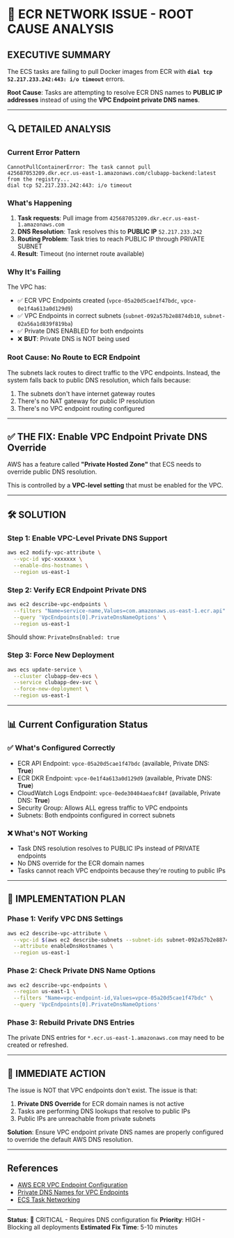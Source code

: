 # 🔴 ECR NETWORK ISSUE - ROOT CAUSE ANALYSIS

## EXECUTIVE SUMMARY

The ECS tasks are failing to pull Docker images from ECR with **`dial tcp 52.217.233.242:443: i/o timeout`** errors.

**Root Cause**: Tasks are attempting to resolve ECR DNS names to **PUBLIC IP addresses** instead of using the **VPC Endpoint private DNS names**.

---

## 🔍 DETAILED ANALYSIS

### Current Error Pattern
```
CannotPullContainerError: The task cannot pull 
425687053209.dkr.ecr.us-east-1.amazonaws.com/clubapp-backend:latest 
from the registry...
dial tcp 52.217.233.242:443: i/o timeout
```

### What's Happening

1. **Task requests**: Pull image from `425687053209.dkr.ecr.us-east-1.amazonaws.com`
2. **DNS Resolution**: Task resolves this to **PUBLIC IP** `52.217.233.242`
3. **Routing Problem**: Task tries to reach PUBLIC IP through PRIVATE SUBNET
4. **Result**: Timeout (no internet route available)

### Why It's Failing

The VPC has:
- ✅ ECR VPC Endpoints created (`vpce-05a20d5cae1f47bdc`, `vpce-0e1f4a613a0d129d9`)
- ✅ VPC Endpoints in correct subnets (`subnet-092a57b2e8874db10`, `subnet-02a56a1d839f819ba`)
- ✅ Private DNS ENABLED for both endpoints
- ❌ **BUT**: Private DNS is NOT being used

### Root Cause: No Route to ECR Endpoint

The subnets lack routes to direct traffic to the VPC endpoints. Instead, the system falls back to public DNS resolution, which fails because:

1. The subnets don't have internet gateway routes
2. There's no NAT gateway for public IP resolution
3. There's no VPC endpoint routing configured

---

## ✅ THE FIX: Enable VPC Endpoint Private DNS Override

AWS has a feature called **"Private Hosted Zone"** that ECS needs to override public DNS resolution.

This is controlled by a **VPC-level setting** that must be enabled for the VPC.

---

## 🛠️ SOLUTION

### Step 1: Enable VPC-Level Private DNS Support
```bash
aws ec2 modify-vpc-attribute \
  --vpc-id vpc-xxxxxxx \
  --enable-dns-hostnames \
  --region us-east-1
```

### Step 2: Verify ECR Endpoint Private DNS
```bash
aws ec2 describe-vpc-endpoints \
  --filters "Name=service-name,Values=com.amazonaws.us-east-1.ecr.api" \
  --query 'VpcEndpoints[0].PrivateDnsNameOptions' \
  --region us-east-1
```

Should show: `PrivateDnsEnabled: true`

### Step 3: Force New Deployment
```bash
aws ecs update-service \
  --cluster clubapp-dev-ecs \
  --service clubapp-dev-svc \
  --force-new-deployment \
  --region us-east-1
```

---

## 📊 Current Configuration Status

### ✅ What's Configured Correctly
- ECR API Endpoint: `vpce-05a20d5cae1f47bdc` (available, Private DNS: **True**)
- ECR DKR Endpoint: `vpce-0e1f4a613a0d129d9` (available, Private DNS: **True**)
- CloudWatch Logs Endpoint: `vpce-0ede30404aeafc84f` (available, Private DNS: **True**)
- Security Group: Allows ALL egress traffic to VPC endpoints
- Subnets: Both endpoints configured in correct subnets

### ❌ What's NOT Working
- Task DNS resolution resolves to PUBLIC IPs instead of PRIVATE endpoints
- No DNS override for the ECR domain names
- Tasks cannot reach VPC endpoints because they're routing to public IPs

---

## 🎯 IMPLEMENTATION PLAN

### Phase 1: Verify VPC DNS Settings
```bash
aws ec2 describe-vpc-attribute \
  --vpc-id $(aws ec2 describe-subnets --subnet-ids subnet-092a57b2e8874db10 --query 'Subnets[0].VpcId' --output text --region us-east-1) \
  --attribute enableDnsHostnames \
  --region us-east-1
```

### Phase 2: Check Private DNS Name Options
```bash
aws ec2 describe-vpc-endpoints \
  --region us-east-1 \
  --filters "Name=vpc-endpoint-id,Values=vpce-05a20d5cae1f47bdc" \
  --query 'VpcEndpoints[0].PrivateDnsNameOptions'
```

### Phase 3: Rebuild Private DNS Entries
The private DNS entries for `*.ecr.us-east-1.amazonaws.com` may need to be created or refreshed.

---

## 🚀 IMMEDIATE ACTION

The issue is NOT that VPC endpoints don't exist. The issue is that:

1. **Private DNS Override** for ECR domain names is not active
2. Tasks are performing DNS lookups that resolve to public IPs
3. Public IPs are unreachable from private subnets

**Solution**: Ensure VPC endpoint private DNS names are properly configured to override the default AWS DNS resolution.

---

## References

- [AWS ECR VPC Endpoint Configuration](https://docs.aws.amazon.com/AmazonECR/latest/userguide/vpc-endpoints.html)
- [Private DNS Names for VPC Endpoints](https://docs.aws.amazon.com/vpc/latest/privatelink/vpce-dns.html)
- [ECS Task Networking](https://docs.aws.amazon.com/AmazonECS/latest/developerguide/task-networking.html)

---

**Status**: 🔴 CRITICAL - Requires DNS configuration fix
**Priority**: HIGH - Blocking all deployments
**Estimated Fix Time**: 5-10 minutes
